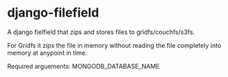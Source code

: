 django-filefield
================

A django fielfield that zips and stores files to gridfs/couchfs/s3fs.

For Gridfs it zips the file in memory without reading the file completely into memory at anypoint in time.

Required arguements:
MONGODB_DATABASE_NAME
